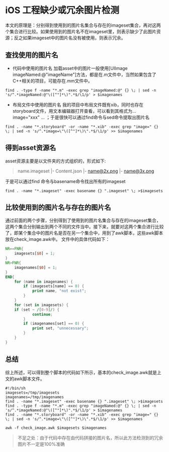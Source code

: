 # iOS 工程缺少或冗余图片检测

本文的原理是：分别得到使用到的图片名集合与存在的imageset集合，再对这两个集合进行比较。如果使用到的图片名不在imageset里，则表示缺少了此图片资源；反之如果imageset中的图片名没有被使用，则表示冗余。

## 查找使用的图片名
* 代码中使用的图片名
加载asset中的图片一般使用[UIImage imageNamed:@"imageName"]方法，都是在.m文件中，当然如果包含了C++相关的项目，可能存在.mm文件中。
```shell
find . -type f -name "*.m" -exec grep "imageNamed:@" {} \; | sed -n 's/^.*imageNamed:@"\([^"]*\)".*$/\1/p' > $imagenames
```
* 布局文件中使用的图片名
我的项目中布局文件既有xib，同时也存在storyboard文件，用文本编辑器打开查看，可以看到其格式为... image="xxx" ... ；于是很快可以通过find命令与sed命令提取出图片名
```shell
find . -name "*.storyboard" -or -name "*.xib" -exec grep "image=" {} \; | sed -n 's/^.*image=\"\([^"]*\)\".*$/\1/p' >> $imagenames
```
## 得到asset资源名
asset资源主要是以文件夹的方式组织的，形式如下:
>name.imageset
>   |- Content.json
>   |- name@2x.png
>   |- name@3x.png

于是可以通过find 命令与basename命令找出所有的imageset

```shell
find . -name "*.imageset" -exec basename {} ".imageset" \; >$imagesets
```

## 比较使用到的图片名与存在的图片名
通过前面的两个步骤，分别得到了使用到的图片名集合与存在的imageset集合，这两个集合分别输出到两个不同的文件当中。接下来，就要对这两个集合进行比较了，即某个集合中的图片名是否在另一个集合中，用到了awk脚本，这些awk脚本放在check_image.awk中。
文件中的具体代码如下：
```awk
NR==FNR{
    imagesets[$0] = 1;
}
NR>FNR{
    imagenames[$0] = 1;
}
END{
    for (name in imagenames) {
        if (imagesets[name] == 0) {
            print name, "not exist";
        }
    }
    for (set in imagesets) {
	if (set ~ /[0-9]/) {
            continue;
        }
        if (imagenames[set] == 0) {
            print set, "unnecessary";
        }
    }
}
```

## 总结

综上所述，可以得到整个脚本的代码如下所示，基本的check_image.awk就是上文的awk脚本文件。
```shell
#!/bin/sh
imagesets=/tmp/imagesets
imagenames=/tmp/imagenames
find . -name "*.imageset" -exec basename {} ".imageset" \; >$imagesets
find . -type f -name "*.m" -exec grep "imageNamed:@" {} \; | sed -n 's/^.*imageNamed:@"\([^"]*\)".*$/\1/p' > $imagenames
find . -name "*.storyboard" -or -name "*.xib" -exec grep "image=" {} \; | sed -n 's/^.*image=\"\([^"]*\)\".*$/\1/p' >> $imagenames

awk -f check_image.awk $imagesets $imagenames
```

> 不足之处：由于代码中存在由代码拼接的图片名，所以此方法检测到的冗余图片不一定是100%准确
